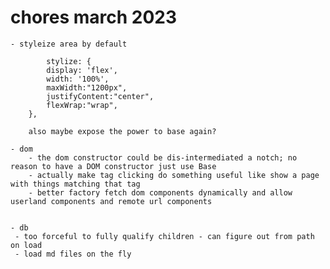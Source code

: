 
# chores march 2023

	- styleize area by default

			stylize: {
			display: 'flex',
			width: '100%',
			maxWidth:"1200px",
			justifyContent:"center",
			flexWrap:"wrap",
		},

		also maybe expose the power to base again?

	- dom
		- the dom constructor could be dis-intermediated a notch; no reason to have a DOM constructor just use Base
		- actually make tag clicking do something useful like show a page with things matching that tag
		- better factory fetch dom components dynamically and allow userland components and remote url components


	- db
	 - too forceful to fully qualify children - can figure out from path on load
	 - load md files on the fly
